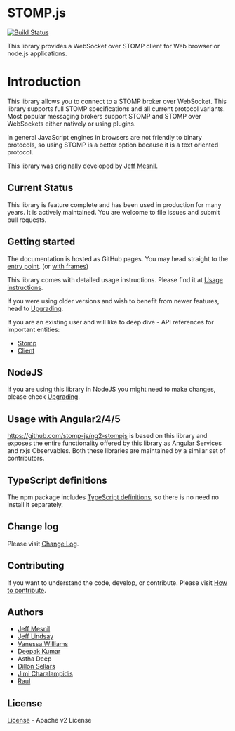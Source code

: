 # STOMP.js

[![Build Status](https://travis-ci.org/stomp-js/stomp-websocket.svg?branch=master)](https://travis-ci.org/stomp-js/stomp-websocket)

This library provides a WebSocket over STOMP client for Web browser or node.js 
applications.

# Introduction

This library allows you to connect to a STOMP broker over WebSocket. This library
supports full STOMP specifications and all current protocol variants. Most
popular messaging brokers support STOMP and STOMP over WebSockets either natively
or using plugins.

In general JavaScript engines in browsers are not friendly to binary protocols,
so using STOMP is a better option because it is a text oriented protocol.

This library was originally developed by [Jeff Mesnil](http://jmesnil.net/).

## Current Status

This library is feature complete and has been used in production for many years. It
is actively maintained. You are welcome to file issues and submit pull requests.

## Getting started

The documentation is hosted as GitHub pages.
You may head straight to the 
[entry point](https://stomp-js.github.io/stomp-websocket/codo/extra/docs-src/Introduction.md.html).
(or [with frames](https://stomp-js.github.io/stomp-websocket/codo/))

This library comes with detailed usage instructions. Please find it at 
[Usage instructions](https://stomp-js.github.io/stomp-websocket/codo/extra/docs-src/Usage.md.html). 

If you were using older versions and wish to benefit from newer features, head to
[Upgrading](https://stomp-js.github.io/stomp-websocket/codo/extra/docs-src/Upgrade.md.html). 

If you are an existing user and will like to deep dive - API references for important entities:

* [Stomp](https://stomp-js.github.io/stomp-websocket/codo/mixin/Stomp.html)
* [Client](https://stomp-js.github.io/stomp-websocket/codo/class/Client.html)

## NodeJS

If you are using this library in NodeJS you might need to make changes, please check
[Upgrading](https://stomp-js.github.io/stomp-websocket/codo/extra/docs-src/Upgrade.md.html). 

## Usage with Angular2/4/5

https://github.com/stomp-js/ng2-stompjs is based on this library and exposes the entire functionality
offered by this library as Angular Services and rxjs Observables. Both these libraries are maintained
by a similar set of contributors.

## TypeScript definitions

The npm package includes [TypeScript definitions](https://github.com/stomp-js/stomp-websocket/blob/master/index.d.ts), so there is no need no install it separately.

## Change log

Please visit [Change Log](https://stomp-js.github.io/stomp-websocket/codo/extra/docs-src/Change-log.md.html).

## Contributing

If you want to understand the code, develop, or contribute. Please visit
[How to contribute](https://stomp-js.github.io/stomp-websocket/codo/extra/docs-src/Contribute.md.html). 

## Authors

 * [Jeff Mesnil](http://jmesnil.net/)
 * [Jeff Lindsay](http://github.com/progrium)
 * [Vanessa Williams](http://github.com/fridgebuzz)
 * [Deepak Kumar](https://github.com/kum-deepak)
 * Astha Deep
 * [Dillon Sellars](https://github.com/dillon-sellars)
 * [Jimi Charalampidis](https://github.com/jimic)
 * [Raul](https://github.com/rulonder)

## License

[License](https://stomp-js.github.io/stomp-websocket/codo/extra/LICENSE.txt.html) - Apache v2 License
